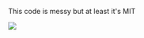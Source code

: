 This code is messy but at least it's MIT

![](https://pbs.twimg.com/media/GDv6gE5WUAAVh-h?format=png)
